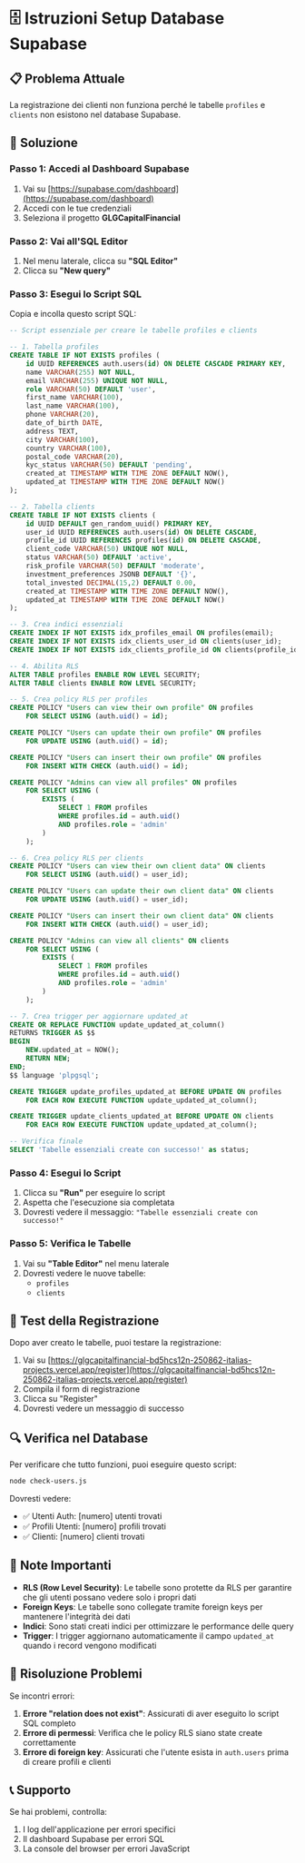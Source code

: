 # 🗄️ Istruzioni Setup Database Supabase

## 📋 Problema Attuale
La registrazione dei clienti non funziona perché le tabelle `profiles` e `clients` non esistono nel database Supabase.

## 🔧 Soluzione

### Passo 1: Accedi al Dashboard Supabase
1. Vai su [https://supabase.com/dashboard](https://supabase.com/dashboard)
2. Accedi con le tue credenziali
3. Seleziona il progetto **GLGCapitalFinancial**

### Passo 2: Vai all'SQL Editor
1. Nel menu laterale, clicca su **"SQL Editor"**
2. Clicca su **"New query"**

### Passo 3: Esegui lo Script SQL
Copia e incolla questo script SQL:

```sql
-- Script essenziale per creare le tabelle profiles e clients

-- 1. Tabella profiles
CREATE TABLE IF NOT EXISTS profiles (
    id UUID REFERENCES auth.users(id) ON DELETE CASCADE PRIMARY KEY,
    name VARCHAR(255) NOT NULL,
    email VARCHAR(255) UNIQUE NOT NULL,
    role VARCHAR(50) DEFAULT 'user',
    first_name VARCHAR(100),
    last_name VARCHAR(100),
    phone VARCHAR(20),
    date_of_birth DATE,
    address TEXT,
    city VARCHAR(100),
    country VARCHAR(100),
    postal_code VARCHAR(20),
    kyc_status VARCHAR(50) DEFAULT 'pending',
    created_at TIMESTAMP WITH TIME ZONE DEFAULT NOW(),
    updated_at TIMESTAMP WITH TIME ZONE DEFAULT NOW()
);

-- 2. Tabella clients
CREATE TABLE IF NOT EXISTS clients (
    id UUID DEFAULT gen_random_uuid() PRIMARY KEY,
    user_id UUID REFERENCES auth.users(id) ON DELETE CASCADE,
    profile_id UUID REFERENCES profiles(id) ON DELETE CASCADE,
    client_code VARCHAR(50) UNIQUE NOT NULL,
    status VARCHAR(50) DEFAULT 'active',
    risk_profile VARCHAR(50) DEFAULT 'moderate',
    investment_preferences JSONB DEFAULT '{}',
    total_invested DECIMAL(15,2) DEFAULT 0.00,
    created_at TIMESTAMP WITH TIME ZONE DEFAULT NOW(),
    updated_at TIMESTAMP WITH TIME ZONE DEFAULT NOW()
);

-- 3. Crea indici essenziali
CREATE INDEX IF NOT EXISTS idx_profiles_email ON profiles(email);
CREATE INDEX IF NOT EXISTS idx_clients_user_id ON clients(user_id);
CREATE INDEX IF NOT EXISTS idx_clients_profile_id ON clients(profile_id);

-- 4. Abilita RLS
ALTER TABLE profiles ENABLE ROW LEVEL SECURITY;
ALTER TABLE clients ENABLE ROW LEVEL SECURITY;

-- 5. Crea policy RLS per profiles
CREATE POLICY "Users can view their own profile" ON profiles
    FOR SELECT USING (auth.uid() = id);

CREATE POLICY "Users can update their own profile" ON profiles
    FOR UPDATE USING (auth.uid() = id);

CREATE POLICY "Users can insert their own profile" ON profiles
    FOR INSERT WITH CHECK (auth.uid() = id);

CREATE POLICY "Admins can view all profiles" ON profiles
    FOR SELECT USING (
        EXISTS (
            SELECT 1 FROM profiles 
            WHERE profiles.id = auth.uid() 
            AND profiles.role = 'admin'
        )
    );

-- 6. Crea policy RLS per clients
CREATE POLICY "Users can view their own client data" ON clients
    FOR SELECT USING (auth.uid() = user_id);

CREATE POLICY "Users can update their own client data" ON clients
    FOR UPDATE USING (auth.uid() = user_id);

CREATE POLICY "Users can insert their own client data" ON clients
    FOR INSERT WITH CHECK (auth.uid() = user_id);

CREATE POLICY "Admins can view all clients" ON clients
    FOR SELECT USING (
        EXISTS (
            SELECT 1 FROM profiles 
            WHERE profiles.id = auth.uid() 
            AND profiles.role = 'admin'
        )
    );

-- 7. Crea trigger per aggiornare updated_at
CREATE OR REPLACE FUNCTION update_updated_at_column()
RETURNS TRIGGER AS $$
BEGIN
    NEW.updated_at = NOW();
    RETURN NEW;
END;
$$ language 'plpgsql';

CREATE TRIGGER update_profiles_updated_at BEFORE UPDATE ON profiles
    FOR EACH ROW EXECUTE FUNCTION update_updated_at_column();

CREATE TRIGGER update_clients_updated_at BEFORE UPDATE ON clients
    FOR EACH ROW EXECUTE FUNCTION update_updated_at_column();

-- Verifica finale
SELECT 'Tabelle essenziali create con successo!' as status;
```

### Passo 4: Esegui lo Script
1. Clicca su **"Run"** per eseguire lo script
2. Aspetta che l'esecuzione sia completata
3. Dovresti vedere il messaggio: `"Tabelle essenziali create con successo!"`

### Passo 5: Verifica le Tabelle
1. Vai su **"Table Editor"** nel menu laterale
2. Dovresti vedere le nuove tabelle:
   - `profiles`
   - `clients`

## 🧪 Test della Registrazione

Dopo aver creato le tabelle, puoi testare la registrazione:

1. Vai su [https://glgcapitalfinancial-bd5hcs12n-250862-italias-projects.vercel.app/register](https://glgcapitalfinancial-bd5hcs12n-250862-italias-projects.vercel.app/register)
2. Compila il form di registrazione
3. Clicca su "Register"
4. Dovresti vedere un messaggio di successo

## 🔍 Verifica nel Database

Per verificare che tutto funzioni, puoi eseguire questo script:

```bash
node check-users.js
```

Dovresti vedere:
- ✅ Utenti Auth: [numero] utenti trovati
- ✅ Profili Utenti: [numero] profili trovati  
- ✅ Clienti: [numero] clienti trovati

## 📝 Note Importanti

- **RLS (Row Level Security)**: Le tabelle sono protette da RLS per garantire che gli utenti possano vedere solo i propri dati
- **Foreign Keys**: Le tabelle sono collegate tramite foreign keys per mantenere l'integrità dei dati
- **Indici**: Sono stati creati indici per ottimizzare le performance delle query
- **Trigger**: I trigger aggiornano automaticamente il campo `updated_at` quando i record vengono modificati

## 🚨 Risoluzione Problemi

Se incontri errori:

1. **Errore "relation does not exist"**: Assicurati di aver eseguito lo script SQL completo
2. **Errore di permessi**: Verifica che le policy RLS siano state create correttamente
3. **Errore di foreign key**: Assicurati che l'utente esista in `auth.users` prima di creare profili e clienti

## 📞 Supporto

Se hai problemi, controlla:
1. I log dell'applicazione per errori specifici
2. Il dashboard Supabase per errori SQL
3. La console del browser per errori JavaScript 